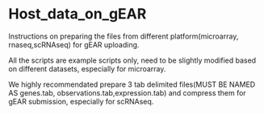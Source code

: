 # Host_data_on_gEAR
Instructions on preparing the files from different platform(microarray, rnaseq,scRNAseq) for gEAR uploading.

All the scripts are example scripts only, need to be slightly modified based on different datasets, especially for microarray.

We highly recommendated prepare 3 tab delimited files(MUST BE NAMED AS genes.tab, observations.tab,expression.tab) and compress them for gEAR submission, especially for scRNAseq. 

